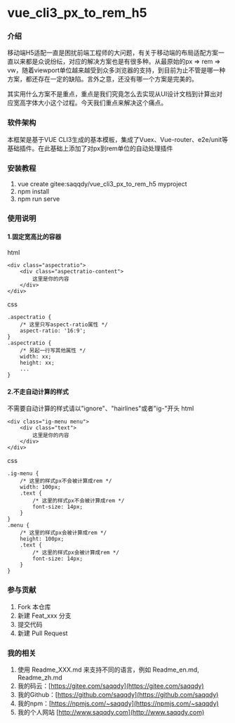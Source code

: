 # vue_cli3_px_to_rem_h5

### 介绍
移动端H5适配一直是困扰前端工程师的大问题，有关于移动端的布局适配方案一直以来都是众说纷纭，对应的解决方案也是有很多种。从最原始的px => rem => vw，随着viewport单位越来越受到众多浏览器的支持，到目前为止不管是哪一种方案，都还存在一定的缺陷。言外之意，还没有哪一个方案是完美的。

其实用什么方案不是重点，重点是我们究竟怎么去实现从UI设计文档到计算出对应宽高字体大小这个过程。今天我们重点来解决这个痛点。

### 软件架构
本框架是基于VUE CLI3生成的基本模板，集成了Vuex、Vue-router、e2e/unit等基础插件。在此基础上添加了对px到rem单位的自动处理插件


### 安装教程

1. vue create gitee:saqqdy/vue_cli3_px_to_rem_h5 myproject
2. npm install
3. npm run serve

### 使用说明

#### 1.固定宽高比的容器

html
```
<div class="aspectratio">
    <div class="aspectratio-content">
        这里是你的内容
    </div>
</div>
```
css
```
.aspectratio {
    /* 这里只写aspect-ratio属性 */
    aspect-ratio: '16:9';
}
.aspectratio {
    /* 另起一行写其他属性 */
    width: xx;
    height: xx;
    ...
}
```

#### 2.不走自动计算的样式

不需要自动计算的样式请以"ignore"、"hairlines"或者"ig-"开头
html
```
<div class="ig-menu menu">
    <div class="text">
        这里是你的内容
    </div>
</div>
```
css
```
.ig-menu {
    /* 这里的样式px不会被计算成rem */
    width: 100px;
    .text {
        /* 这里的样式px不会被计算成rem */
        font-size: 14px;
    }
}
.menu {
    /* 这里的样式px会被计算成rem */
    height: 100px;
    .text {
        /* 这里的样式px会被计算成rem */
        font-size: 14px;
    }
}
```

### 参与贡献

1. Fork 本仓库
2. 新建 Feat_xxx 分支
3. 提交代码
4. 新建 Pull Request


### 我的相关

1. 使用 Readme\_XXX.md 来支持不同的语言，例如 Readme\_en.md, Readme\_zh.md
2. 我的码云：[https://gitee.com/saqqdy](https://gitee.com/saqqdy)
3. 我的Github：[https://github.com/saqqdy](https://github.com/saqqdy)
4. 我的npm：[https://npmjs.com/~saqqdy](https://npmjs.com/~saqqdy)
5. 我的个人网站 [http://www.saqqdy.com](http://www.saqqdy.com)


